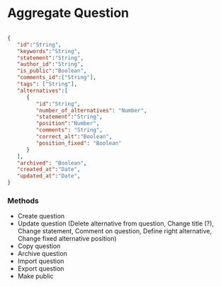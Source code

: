 # Aggregate Question

```json

{
   "id":"String",
   "keywords":"String",
   "statement":"String",
   "author_id":"String",
   "is_public":"Boolean",
   "comments_id":["String"],
   "tags": ["String"],
   "alternatives":[
      {
         "id":"String",
         "number_of_alternatives": "Number",
         "statement":"String",
         "position":"Number",
         "comments": "String",
         "correct_alt":"Boolean",
         "position_fixed": "Boolean"
      }
   ],
   "archived": "Boolean",
   "created_at":"Date",
   "updated_at":"Date",
}

```

### Methods 

- Create question 
- Update question (Delete alternative from question, Change title (?), Change statement, Comment on question, Define right alternative, Change fixed alternative position)
- Copy question 
- Archive question
- Import question 
- Export question
- Make public
